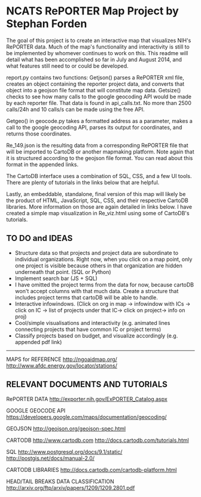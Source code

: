 NCATS RePORTER Map Project 
by Stephan Forden
==========================

The goal of this project is to create an interactive map that visualizes NIH's RePORTER data. Much of the map's functionality and interactivity is still to be implemented by whomever continues to work on this. This readme will detail what has been accomplished so far in July and August 2014, and what features still need to or could be developed.

report.py contains two functions:
Getjson() parses a RePORTER xml file, creates an object containing the reporter project data, and converts that object into a geojson file format that will constitute map data.
Getsize() checks to see how many calls to the google geocoding API would be made by each reporter file. That data is found in api_calls.txt. No more than 2500 calls/24h and 10 calls/s can be made using the free API.

Getgeo() in geocode.py takes a formatted address as a parameter, makes a call to the google geocoding API, parses its output for coordinates, and returns those coordinates.

Re_149.json is the resulting data from a corresponding RePORTER file that will be imported to CartoDB or another mapmaking platform. Note again that it is structured according to the geojson file format. You can read about this format in the appended links.

The CartoDB interface uses a combination of SQL, CSS, and a few UI tools. There are plenty of tutorials in the links below that are helpful.

Lastly, an embeddable, standalone, final version of this map will likely be the product of HTML, JavaScript, SQL, CSS, and their respective CartoDB libraries. More information on those are again detailed in links below. 
I have created a simple map visualization in Re_viz.html using some of CartoDB's tutorials.


TO DO and IDEAS
---------------

- Structure data so that projects and project data are subordinate to individual organizations. Right now, when you click on a map point, only one project is visible because others in that organization are hidden underneath that point. (SQL or Python)
- Implement search bar (JS + SQL)
- I have omitted the project terms from the data for now, because cartoDB won't accept columns with that much data. Create a structure that includes project terms that cartoDB will be able to handle.
- Interactive infowindows. (Click on org in map -> infowindow with ICs -> click on IC -> list of projects under that IC-> click on project-> info on proj)
- Cool/simple visualisations and interactivity (e.g. animated lines connecting projects that have common IC or project terms) 
- Classify projects based on budget, and visualize accordingly (e.g. appended pdf link)
---

MAPS for REFERENCE
http://ngoaidmap.org/
http://www.afdc.energy.gov/locator/stations/


RELEVANT DOCUMENTS AND TUTORIALS
--------------------------------

RePORTER DATA
	http://exporter.nih.gov/ExPORTER_Catalog.aspx
  
GOOGLE GEOCODE API
  https://developers.google.com/maps/documentation/geocoding/
  
GEOJSON
	http://geojson.org/geojson-spec.html
  
CARTODB
	http://www.cartodb.com
	http://docs.cartodb.com/tutorials.html
  
SQL
	http://www.postgresql.org/docs/9.1/static/
	http://postgis.net/docs/manual-2.0/
  
CARTODB LIBRARIES
	http://docs.cartodb.com/cartodb-platform.html
  
HEAD/TAIL BREAKS DATA CLASSIFICATION
	http://arxiv.org/ftp/arxiv/papers/1209/1209.2801.pdf


